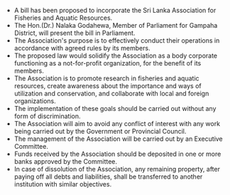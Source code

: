 - A bill has been proposed to incorporate the Sri Lanka Association for Fisheries and Aquatic Resources. 
- The Hon.(Dr.) Nalaka Godahewa, Member of Parliament for Gampaha District, will present the bill in Parliament.
- The Association's purpose is to effectively conduct their operations in accordance with agreed rules by its members.
- The proposed law would solidify the Association as a body corporate functioning as a not-for-profit organization, for the benefit of its members.
- The Association is to promote research in fisheries and aquatic resources, create awareness about the importance and ways of utilization and conservation, and collaborate with local and foreign organizations.
- The implementation of these goals should be carried out without any form of discrimination.
- The Association will aim to avoid any conflict of interest with any work being carried out by the Government or Provincial Council.
- The management of the Association will be carried out by an Executive Committee.
- Funds received by the Association should be deposited in one or more banks approved by the Committee.
- In case of dissolution of the Association, any remaining property, after paying off all debts and liabilities, shall be transferred to another institution with similar objectives.